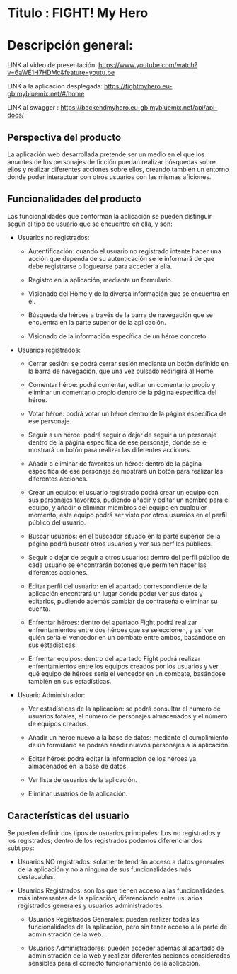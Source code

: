 # Titulo : FIGHT! My Hero

# Descripción general:


LINK al video de presentación: https://www.youtube.com/watch?v=6aWE1H7HDMc&feature=youtu.be

LINK a la aplicacion desplegada: https://fightmyhero.eu-gb.mybluemix.net/#/home

LINK al swagger : https://backendmyhero.eu-gb.mybluemix.net/api/api-docs/

## Perspectiva del producto
La aplicación web desarrollada pretende ser un medio en el que los amantes de los personajes de ficción puedan realizar búsquedas sobre ellos y realizar diferentes acciones sobre ellos, creando también un entorno donde poder interactuar con otros usuarios con las mismas aficiones.

## Funcionalidades del producto
Las funcionalidades que conforman la aplicación se pueden distinguir según el tipo de usuario que se encuentre en ella, y son:

* Usuarios no registrados:

    * Autentificación: cuando el usuario no registrado intente hacer una acción que dependa de su autenticación se le informará de que debe registrarse o loguearse para acceder a ella.

    * Registro en la aplicación, mediante un formulario.

    * Visionado del Home y de la diversa información que se encuentra en él.

    * Búsqueda de héroes a través de la barra de navegación que se encuentra en la parte superior de la aplicación.

    * Visionado de la información específica de un héroe concreto.


* Usuarios registrados:

    * Cerrar sesión: se podrá cerrar sesión mediante un botón definido en la barra de navegación, que una vez pulsado redirigirá al Home.

    * Comentar héroe: podrá comentar, editar un comentario propio y eliminar un comentario propio dentro de la página específica del héroe.

    * Votar héroe: podrá votar un héroe dentro de la página específica de ese personaje.

    * Seguir a un héroe: podrá seguir o dejar de seguir a un personaje dentro de la página específica de ese personaje, donde se le mostrará un botón para realizar las diferentes acciones.

    * Añadir o eliminar de favoritos un héroe: dentro de la página específica de ese personaje se mostrará un botón para realizar las diferentes acciones.

    * Crear un equipo: el usuario registrado podrá crear un equipo con sus personajes favoritos, pudiendo añadir y editar un nombre para el equipo, y añadir o eliminar miembros del equipo en cualquier momento; este equipo podrá ser visto por otros usuarios en el perfil público del usuario.

    * Buscar usuarios: en el buscador situado en la parte superior de la página podrá buscar otros usuarios y ver sus perfiles públicos.

    * Seguir o dejar de seguir a otros usuarios: dentro del perfil público de cada usuario se encontrarán botones que permiten hacer las diferentes acciones.

    * Editar perfil del usuario: en el apartado correspondiente de la aplicación encontrará un lugar donde poder ver sus datos y editarlos, pudiendo además cambiar de contraseña o eliminar su cuenta.

    * Enfrentar héroes: dentro del apartado Fight podrá realizar enfrentamientos entre dos héroes que se seleccionen, y así ver quién sería el vencedor en un combate entre ambos, basándose en sus estadísticas.

    * Enfrentar equipos: dentro del apartado Fight podrá realizar enfrentamientos entre los equipos creados por los usuarios y ver qué equipo de héroes sería el vencedor en un combate, basándose también en sus estadísticas.

* Usuario Administrador:

    * Ver estadísticas de la aplicación: se podrá consultar el número de usuarios totales, el número de personajes almacenados y el número de equipos creados.

    * Añadir un héroe nuevo a la base de datos: mediante el cumplimiento de un formulario se podrán añadir nuevos personajes a la aplicación.

    * Editar héroe: podrá editar la información de los héroes ya almacenados en la base de datos.

    * Ver lista de usuarios de la aplicación.

    * Eliminar usuarios de la aplicación.


##  Características del usuario
Se pueden definir dos tipos de usuarios principales: Los no registrados y los registrados; dentro de los registrados podemos diferenciar dos subtipos:

- Usuarios NO registrados: solamente tendrán acceso a datos generales de la aplicación y no a ninguna de sus funcionalidades más destacables.

- Usuarios Registrados: son los que tienen acceso a las funcionalidades más interesantes de la aplicación, diferenciando entre usuarios registrados generales y usuarios administradores:
    - Usuarios Registrados Generales: pueden realizar todas las funcionalidades de la aplicación, pero sin tener acceso a la parte de administración de la web.

    - Usuarios Administradores: pueden acceder además al apartado de administración de la web y realizar diferentes acciones consideradas sensibles para el correcto funcionamiento de la aplicación.

       

